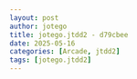 ```yaml
---
layout: post
author: jotego
title: jotego.jtdd2 - d79cbee
date: 2025-05-16
categories: [Arcade, jtdd2]
tags: [jotego.jtdd2]
---
```


